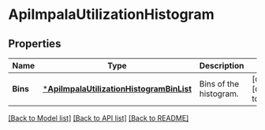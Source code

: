 # ApiImpalaUtilizationHistogram

## Properties
Name | Type | Description | Notes
------------ | ------------- | ------------- | -------------
**Bins** | [***ApiImpalaUtilizationHistogramBinList**](ApiImpalaUtilizationHistogramBinList.md) | Bins of the histogram. | [optional] [default to null]

[[Back to Model list]](../README.md#documentation-for-models) [[Back to API list]](../README.md#documentation-for-api-endpoints) [[Back to README]](../README.md)


